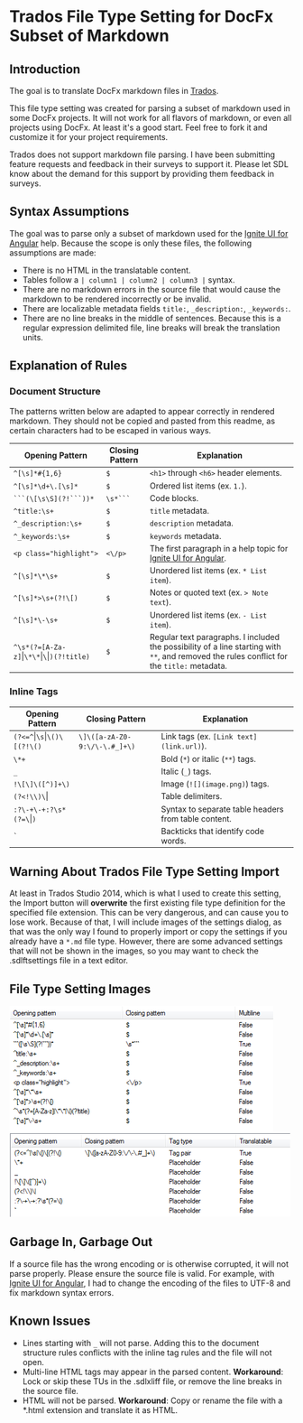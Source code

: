﻿# Trados File Type Setting for DocFx Subset of Markdown

## Introduction

The goal is to translate DocFx markdown files in [Trados](https://www.sdltrados.com/).

This file type setting was created for parsing a subset of markdown used in some DocFx projects.  It will not work for all flavors of markdown, or even all projects using DocFx.  At least it's a good start.  Feel free to fork it and customize it for your project requirements.

Trados does not support markdown file parsing.  I have been submitting feature requests and feedback in their surveys to support it.  Please let SDL know about the demand for this support by providing them feedback in surveys.

## Syntax Assumptions

The goal was to parse only a subset of markdown used for the [Ignite UI for Angular](https://github.com/IgniteUI/igniteui-docfx) help.  Because the scope is only these files, the following assumptions are made:

* There is no HTML in the translatable content.
* Tables follow a `| column1 | column2 | column3 |` syntax.
* There are no markdown errors in the source file that would cause the markdown to be rendered incorrectly or be invalid.
* There are localizable metadata fields `title:`, `_description:`, `_keywords:`.
* There are no line breaks in the middle of sentences.  Because this is a regular expression delimited file, line breaks will break the translation units.

## Explanation of Rules

### Document Structure

The patterns written below are adapted to appear correctly in rendered markdown.  They should not be copied and pasted from this readme, as certain characters had to be escaped in various ways.

| Opening Pattern  | Closing Pattern | Explanation |
| ----- | ----- | ----- |
| `^[\s]*#{1,6}` | `$` | `<h1>` through `<h6>` header elements. |
| `^[\s]*\d+\.[\s]*` | `$` | Ordered list items (ex. `1.`). |
| `` ```(\[\s\S](?!```))* `` | `` \s*``` `` | Code blocks. |
| `^title:\s+` | `$` | `title` metadata. |
| `^_description:\s+` | `$` | `description` metadata. |
| `^_keywords:\s+` | `$` | `keywords` metadata. |
| `<p class="highlight">` | `<\/p>` | The first paragraph in a help topic for [Ignite UI for Angular](https://github.com/IgniteUI/igniteui-docfx). |
| `^[\s]*\*\s+` | `$` | Unordered list items (ex. `* List item`). |
| `^[\s]*>\s+(?!\[)` | `$` | Notes or quoted text (ex. `> Note text`). |
| `^[\s]*\-\s+` | `$` | Unordered list items (ex. `- List item`). |
| `^\s*(?=[A-Za-z]`&#x7c;`\*\*`&#x7c;`\`&#x7c;`)(?!title)` | `$` | Regular text paragraphs.  I included the possibility of a line starting with `**`, and removed the rules conflict for the `title:` metadata. |

### Inline Tags

| Opening Pattern  | Closing Pattern | Explanation |
| ----- | ----- | ----- |
| `(?<=^`&#x7c;`\s`&#x7c;`\()\[(?!\()` | `\]\([a-zA-Z0-9:\/\-\.#_]+\)` | Link tags (ex. `[Link text](link.url)`). |
| `\*+` |  | Bold (`*`) or italic (`**`) tags. |
| `_` |  | Italic (`_`) tags. |
| `!\[\]\([^)]+\)` |  | Image (`![](image.png)`) tags. |
| `(?<!\\)\`&#x7c; |  | Table delimiters. |
| `:?\-+\-+:?\s*(?=\`&#x7c;`)` |  | Syntax to separate table headers from table content. |
| `` ` `` |  | Backticks that identify code words. |

## Warning About Trados File Type Setting Import

At least in Trados Studio 2014, which is what I used to create this setting, the Import button will **overwrite** the first existing file type definition for the specified file extension.  This can be very dangerous, and can cause you to lose work.  Because of that, I will include images of the settings dialog, as that was the only way I found to properly import or copy the settings if you already have a `*.md` file type.  However, there are some advanced settings that will not be shown in the images, so you may want to check the .sdlftsettings file in a text editor.

## File Type Setting Images

![Document Structure Screenshot](images/document-structure.png)
![Inline Tags Screenshot](images/inline-tags.png)

## Garbage In, Garbage Out

If a source file has the wrong encoding or is otherwise corrupted, it will not parse properly.  Please ensure the source file is valid.  For example, with [Ignite UI for Angular](https://github.com/IgniteUI/igniteui-docfx), I had to change the encoding of the files to UTF-8 and fix markdown syntax errors.

## Known Issues

* Lines starting with `_` will not parse.  Adding this to the document structure rules conflicts with the inline tag rules and the file will not open.
* Multi-line HTML tags may appear in the parsed content.  **Workaround**: Lock or skip these TUs in the .sdlxliff file, or remove the line breaks in the source file.
* HTML will not be parsed.  **Workaround**: Copy or rename the file with a *.html extension and translate it as HTML.